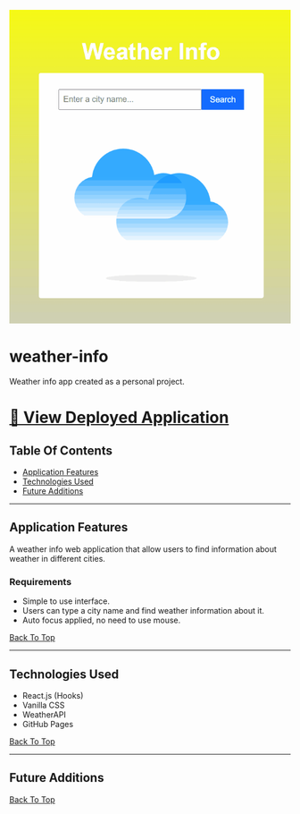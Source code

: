 ![page load](./readme-assets/app-demo.gif)

# weather-info

Weather info app created as a personal project.

# [🔗 View Deployed Application](https://hoang0211.github.io/weather-info/)

## Table Of Contents

- [Application Features](#Application-Features)
- [Technologies Used](#Technologies-Used)
- [Future Additions](#Future-Additions)

---

## Application Features

A weather info web application that allow users to find information about weather in different cities.

### Requirements

- Simple to use interface.
- Users can type a city name and find weather information about it.
- Auto focus applied, no need to use mouse.

[Back To Top](#Table-Of-Contents)

---

## Technologies Used

- React.js (Hooks)
- Vanilla CSS
- WeatherAPI
- GitHub Pages

[Back To Top](#Table-Of-Contents)

---

## Future Additions

[Back To Top](#Table-Of-Contents)
